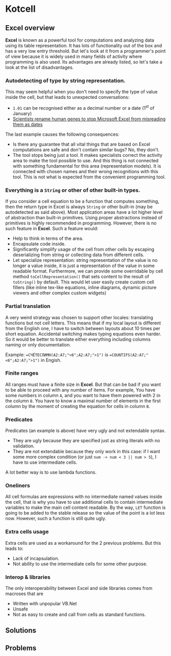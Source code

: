# Kotcell
## Excel overview
**Excel** is known as a powerful tool for computations and analyzing data using its table representation. It has lots of functionality out of the box and has a very low entry threshold. But let's look at it from a programmer's point of view because it is widely used in many fields of activity where programming is also used. Its advantages are already listed, so let's take a look at the list of disadvantages.

### Autodetecting of type by string representation.
This may seem helpful when you don't need to specify the type of value inside the cell, but that leads to unexpected conversations:
* `1.01` can be recognised either as a decimal number or a date (1<sup>st</sup> of January)
* [Scientists rename human genes to stop Microsoft Excel from misreading them as dates](https://www.theverge.com/2020/8/6/21355674/human-genes-rename-microsoft-excel-misreading-dates)

The last example causes the following consequences:
* Is there any guarantee that all vital things that are based on Excel computations are safe and don't contain similar bugs? No, they don't.
* The tool stops being just a tool. It makes specialists correct the activity area to make the tool possible to use. And this thing is not connected with something fundamental for this area (representation models). It is connected with chosen names and their wrong recognitions with this tool. This is not what is expected from the convenient programming tool.

### Everything is a `String` or other of other built-in types.
If you consider a cell equation to be a function that computes something, then the return type in Excel is always `String` or other built-in (may be autodetected as said above). Most application areas have a lot higher level of abstraction than built-in primitives. Using proper abstractions instead of primitives is highly recommended in programming. However, there is no such feature in **Excel**. Such a feature would:
* Help to think in terms of the area.
* Encapsulate code inside.
* Significantly simplify usage of the cell from other cells by escaping deserializing from string or collecting data from different cells.
* Let specialize representation: string representation of the value is no longer a value inside, it is just a representation of the value in some readable format. Furthermore, we can provide some overridable by cell method `toCellRepresentation()` that sets content to the result of `toString()` by default. This would let user easily create custom cell fillers (like inline tex-like equations, inline diagrams, dynamic picture viewers and other complex custom widgets)

### Partial translation
A very weird strategy was chosen to support other locales: translating functions but not cell letters. This means that if my local layout is different from the English one, I have to switch between layouts about 10 times per short equation. Accidental switching makes typing equations even harder. So it would be better to translate either everything including columns naming or only documentation.

Example: `=СЧЁТЕСЛИМН(A2:A7;"<6";A2:A7;">1")` is `=COUNTIFS(A2:A7;"<6";A2:A7;">1")` in Engish.

### Finite ranges
All ranges must have a finite size in **Excel**. But that can be bad if you want to be able to proceed with any number of items. For example, You have some numbers in column `A`, and you want to have them powered with 2 in the column `B`. You have to know a maximal number of elements in the first column by the moment of creating the equation for cells in column `B`.

### Predicates
Predicates (an example is above) have very ugly and not extendable syntax.
* They are ugly because they are specified just as string literals with no validation.
* They are not extendable because they only work in this case: if I want some more complex condition (or just `num -> num < 3 || num > 5`), I have to use intermediate cells.

A lot better way is to use lambda functions.

### Oneliners
All cell formulas are expressions with no intermediate named values inside the cell, that is why you have to use additional cells to contain intermediate variables to make the main cell content readable. By the way, `LET` function is going to be added to the stable release so the value of the point is a lot less now. However, such a function is still quite ugly.

### Extra cells usage
Extra cells are used as a workaround for the 2 previous problems.
But this leads to:
* Lack of incapsulation.
* Not ability to use the intermediate cells for some other purpose.

### Interop & libraries
The only interoperability between Excel and side libraries comes from macroses that are
* Written with unpopular VB.Net
* Unsafe
* Not as easy to create and call from cells as standard functions.

## Solutions

## Problems
